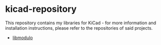 # kicad-repository
This repository contains my libraries for KiCad - for more information and installation instructions, please refer to the repositories of said projects.

* [libmodulo](https://github.com/dennisleexyz/libmodulo)
